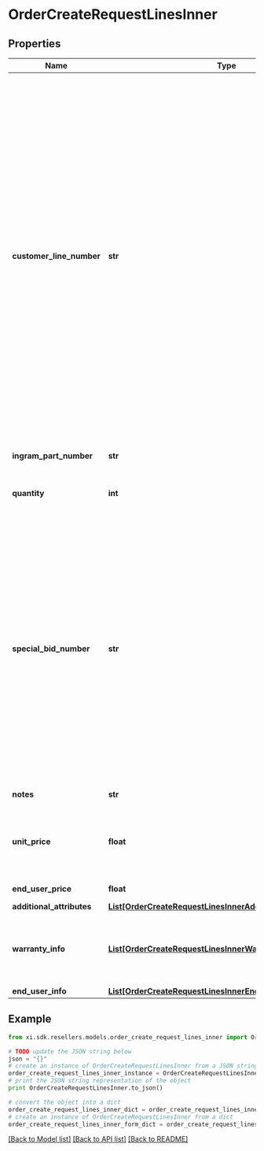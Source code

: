 # OrderCreateRequestLinesInner


## Properties

Name | Type | Description | Notes
------------ | ------------- | ------------- | -------------
**customer_line_number** | **str** | The reseller&#39;s line item number for reference in their system. The customer line number needs to be a unique numeric value between 1 and 884. In the event we receive duplicate values or alphanumeric values in the customer line number, we will re-sequence the customer line number. To prevent re-sequencing, please use a unique numeric value between 1 and 884 in the customer line number. | [optional] 
**ingram_part_number** | **str** | The unique IngramMicro part number. | [optional] 
**quantity** | **int** | The requested quantity of the line item. | [optional] 
**special_bid_number** | **str** | The line-level bid number provided to the reseller by the vendor for special pricing and discounts. Used to track the bid number in the case of split orders or where different line items have different bid numbers. Line-level bid number take precedence over header-level bid numbers. | [optional] 
**notes** | **str** | Line-level notes. | [optional] 
**unit_price** | **float** | The reseller-requested unit price for the line item. The unit price is not guaranteed. | [optional] 
**end_user_price** | **float** | The end user price. | [optional] 
**additional_attributes** | [**List[OrderCreateRequestLinesInnerAdditionalAttributesInner]**](OrderCreateRequestLinesInnerAdditionalAttributesInner.md) |  | [optional] 
**warranty_info** | [**List[OrderCreateRequestLinesInnerWarrantyInfoInner]**](OrderCreateRequestLinesInnerWarrantyInfoInner.md) | Warranty details for the line. This is required in case of warranty orders. | [optional] 
**end_user_info** | [**List[OrderCreateRequestLinesInnerEndUserInfoInner]**](OrderCreateRequestLinesInnerEndUserInfoInner.md) |  | [optional] 

## Example

```python
from xi.sdk.resellers.models.order_create_request_lines_inner import OrderCreateRequestLinesInner

# TODO update the JSON string below
json = "{}"
# create an instance of OrderCreateRequestLinesInner from a JSON string
order_create_request_lines_inner_instance = OrderCreateRequestLinesInner.from_json(json)
# print the JSON string representation of the object
print OrderCreateRequestLinesInner.to_json()

# convert the object into a dict
order_create_request_lines_inner_dict = order_create_request_lines_inner_instance.to_dict()
# create an instance of OrderCreateRequestLinesInner from a dict
order_create_request_lines_inner_form_dict = order_create_request_lines_inner.from_dict(order_create_request_lines_inner_dict)
```
[[Back to Model list]](../README.md#documentation-for-models) [[Back to API list]](../README.md#documentation-for-api-endpoints) [[Back to README]](../README.md)


